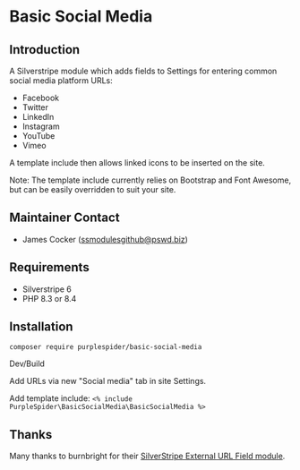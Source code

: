 # Basic Social Media

## Introduction

A Silverstripe module which adds fields to Settings for entering common social media platform URLs:

* Facebook
* Twitter
* LinkedIn
* Instagram
* YouTube
* Vimeo

A template include then allows linked icons to be inserted on the site.

Note: The template include currently relies on Bootstrap and Font Awesome, but can be easily overridden to suit your site.

## Maintainer Contact
 * James Cocker (ssmodulesgithub@pswd.biz)
 
## Requirements
 * Silverstripe 6
 * PHP 8.3 or 8.4

## Installation

`composer require purplespider/basic-social-media`

Dev/Build

Add URLs via new "Social media" tab in site Settings.

Add template include: `<% include PurpleSpider\BasicSocialMedia\BasicSocialMedia %>`

## Thanks
Many thanks to burnbright for their [SilverStripe External URL Field module](https://github.com/burnbright/silverstripe-externalurlfield).